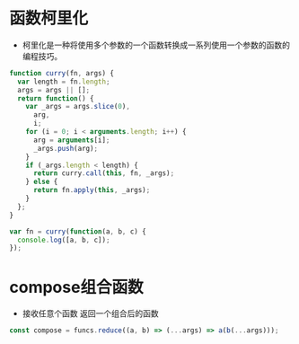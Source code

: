 # 函数柯里化

- 柯里化是一种将使用多个参数的一个函数转换成一系列使用一个参数的函数的编程技巧。

```js
function curry(fn, args) {
  var length = fn.length;
  args = args || [];
  return function() {
    var _args = args.slice(0),
      arg,
      i;
    for (i = 0; i < arguments.length; i++) {
      arg = arguments[i];
      _args.push(arg);
    }
    if (_args.length < length) {
      return curry.call(this, fn, _args);
    } else {
      return fn.apply(this, _args);
    }
  };
}

var fn = curry(function(a, b, c) {
  console.log([a, b, c]);
});
```

# compose组合函数

- 接收任意个函数 返回一个组合后的函数

```js
const compose = funcs.reduce((a, b) => (...args) => a(b(...args)));
```